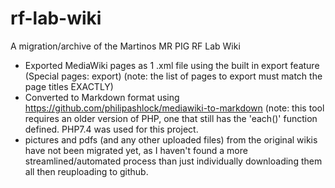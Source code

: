 # rf-lab-wiki
A migration/archive of the Martinos MR PIG RF Lab Wiki

- Exported MediaWiki pages as 1 .xml file using the built in export feature (Special pages: export) (note: the list of pages to export must match the page titles EXACTLY)
- Converted to Markdown format using https://github.com/philipashlock/mediawiki-to-markdown (note: this tool requires an older version of PHP, one that still has the 'each()' function     defined. PHP7.4 was used for this project.
- pictures and pdfs (and any other uploaded files) from the original wikis have not been migrated yet, as I haven't found a more streamlined/automated process than just individually downloading them all then reuploading to github.
